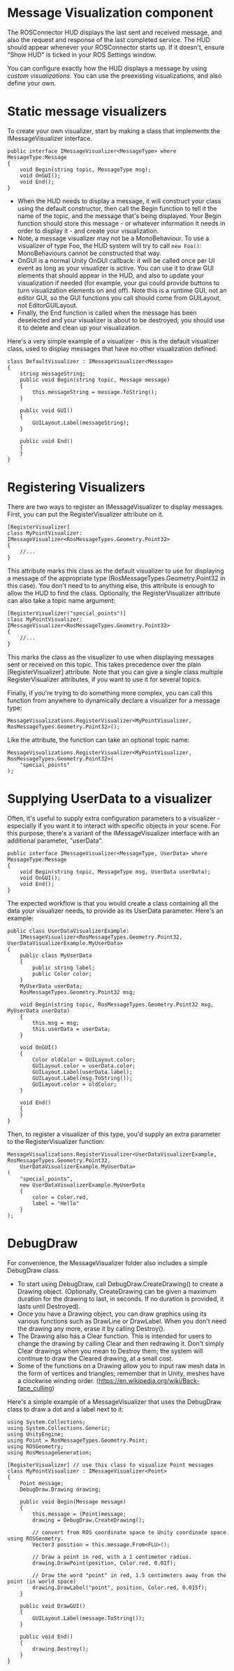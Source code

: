 # Message Visualization component

The ROSConnector HUD displays the last sent and received message, and also the request and response of the last completed service. The HUD should appear whenever your ROSConnector starts up. If it doesn't, ensure "Show HUD" is ticked in your ROS Settings window.

You can configure exactly how the HUD displays a message by using *custom visualizations*. You can use the preexisting visualizations, and also define your own.

# Static message visualizers

To create your own visualizer, start by making a class that implements the IMessageVisualizer interface.

	public interface IMessageVisualizer<MessageType> where MessageType:Message
	{
		void Begin(string topic, MessageType msg);
		void OnGUI();
		void End();
	}
	
- When the HUD needs to display a message, it will construct your class using the default constructor, then call the Begin function to tell it the name of the topic, and the message that's being displayed. Your Begin function should store this message - or whatever information it needs in order to display it - and create your visualization.
- Note, a message visualizer may not be a MonoBehaviour. To use a visualizer of type Foo, the HUD system will try to call `new Foo()`: MonoBehaviours cannot be constructed that way.
- OnGUI is a normal Unity OnGUI callback: it will be called once per UI event as long as your visualizer is active. You can use it to draw GUI elements that should appear in the HUD, and also to update your visualization if needed (for example, your gui could provide buttons to turn visualization elements on and off). Note this is a runtime GUI, not an editor GUI, so the GUI functions you call should come from GUILayout, not EditorGUILayout.
- Finally, the End function is called when the message has been deselected and your visualizer is about to be destroyed; you should use it to delete and clean up your visualization.

Here's a very simple example of a visualizer - this is the default visualizer class, used to display messages that have no other visualization defined:

    class DefaultVisualizer : IMessageVisualizer<Message>
    {
        string messageString;
        public void Begin(string topic, Message message)
        {
            this.messageString = message.ToString();
        }

        public void GUI()
        {
            GUILayout.Label(messageString);
        }

        public void End()
        {
        }
    }


# Registering Visualizers

There are two ways to register an IMessageVisualizer to display messages. First, you can put the RegisterVisualizer attribute on it.

	[RegisterVisualizer]
	class MyPointVisualizer: IMessageVisualizer<RosMessageTypes.Geometry.Point32>
	{
		//...
	}

This attribute marks this class as the default visualizer to use for displaying a message of the appropriate type (RosMessageTypes.Geometry.Point32 in this case). You don't need to to anything else, this attribute is enough to allow the HUD to find the class.
Optionally, the RegisterVisualizer attribute can also take a topic name argument:

	[RegisterVisualizer("special_points")]
	class MyPointVisualizer: IMessageVisualizer<RosMessageTypes.Geometry.Point32>
	{
		//...
	}

This marks the class as the visualizer to use when displaying messages sent or received on this topic. This takes precedence over the plain [RegisterVisualizer] attribute. Note that you can give a single class multiple RegisterVisualizer attributes, if you want to use it for several topics.

Finally, if you're trying to do something more complex, you can call this function from anywhere to dynamically declare a visualizer for a message type:

	MessageVisualizations.RegisterVisualizer<MyPointVisualizer, RosMessageTypes.Geometry.Point32>();

Like the attribute, the function can take an optional topic name:

	MessageVisualizations.RegisterVisualizer<MyPointVisualizer, RosMessageTypes.Geometry.Point32>(
		"special_points"
	);

# Supplying UserData to a visualizer

Often, it's useful to supply extra configuration parameters to a visualizer - especially if you want it to interact with specific objects in your scene. For this purpose, there's a variant of the IMessageVisualizer interface with an additional parameter, "userData".

	public interface IMessageVisualizer<MessageType, UserData> where MessageType:Message
	{
		void Begin(string topic, MessageType msg, UserData userData);
		void OnGUI();
		void End();
	}

The expected workflow is that you would create a class containing all the data your visualizer needs, to provide as its UserData parameter. Here's an example:

	public class UserDataVisualizerExample:
		IMessageVisualizer<RosMessageTypes.Geometry.Point32, UserDataVisualizerExample.MyUserData>
	{
		public class MyUserData
		{
			public string label;
			public Color color;
		}
		MyUserData userData;
		RosMessageTypes.Geometry.Point32 msg;
		
		void Begin(string topic, RosMessageTypes.Geometry.Point32 msg, MyUserData userData)
		{
			this.msg = msg;
			this.userData = userData;
		}
		
		void OnGUI()
		{
			Color oldColor = GUILayout.color;
			GUILayout.color = userData.color;
			GUILayout.Label(userData.label);
			GUILayout.Label(msg.ToString());
			GUILayout.color = oldColor;
		}
		
		void End()
		{
		}
	}

Then, to register a visualizer of this type, you'd supply an extra parameter to the RegisterVisualizer function:

	MessageVisualizations.RegisterVisualizer<UserDataVisualizerExample, RosMessageTypes.Geometry.Point32,
		UserDataVisualizerExample.MyUserData>
	(
		"special_points",
		new UserDataVisualizerExample.MyUserData
		{
			color = Color.red,
			label = "Hello"
		}
	);


# DebugDraw

For convenience, the MessageVisualizer folder also includes a simple DebugDraw class.

- To start using DebugDraw, call DebugDraw.CreateDrawing() to create a Drawing object. (Optionally, CreateDrawing can be given a maximum duration for the drawing to last, in seconds. If no duration is provided, it lasts until Destroyed).
- Once you have a Drawing object, you can draw graphics using its various functions such as DrawLine or DrawLabel. When you don't need the drawing any more, erase it by calling Destroy().
- The Drawing also has a Clear function. This is intended for users to change the drawing by calling Clear and then redrawing it. Don't simply Clear drawings when you mean to Destroy them; the system will continue to draw the Cleared drawing, at a small cost.
- Some of the functions on a Drawing allow you to input raw mesh data in the form of vertices and triangles; remember that in Unity, meshes have a clockwise winding order. (https://en.wikipedia.org/wiki/Back-face_culling)

Here's a simple example of a MessageVisualizer that uses the DebugDraw class to draw a dot and a label next to it:

	using System.Collections;
	using System.Collections.Generic;
	using UnityEngine;
	using Point = RosMessageTypes.Geometry.Point;
	using ROSGeometry;
	using RosMessageGeneration;

	[RegisterVisualizer] // use this class to visualize Point messages
	class MyPointVisualizer : IMessageVisualizer<Point>
	{
		Point message;
		DebugDraw.Drawing drawing;

		public void Begin(Message message)
		{
			this.message = (Point)message;
			drawing = DebugDraw.CreateDrawing();

			// convert from ROS coordinate space to Unity coordinate space using ROSGeometry.
			Vector3 position = this.message.From<FLU>();

			// Draw a point in red, with a 1 centimeter radius.
			drawing.DrawPoint(position, Color.red, 0.01f);
			
			// Draw the word "point" in red, 1.5 centimeters away from the point (in world space)
			drawing.DrawLabel("point", position, Color.red, 0.015f);
		}

		public void DrawGUI()
		{
			GUILayout.Label(message.ToString());
		}

		public void End()
		{
			drawing.Destroy();
		}
	}